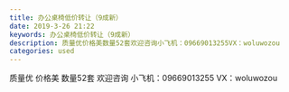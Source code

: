 ```yaml
---
title: 办公桌椅低价转让（9成新）
date: 2019-3-26 21:22
keywords: 办公桌椅低价转让（9成新）
description: 质量优价格美数量52套欢迎咨询小飞机：09669013255VX：woluwozou
categories: used
---
```

<td class="t_f" id="postmessage_3315497">

质量优 价格美 数量52套 欢迎咨询 小飞机：09669013255 VX：woluwozou </td>

